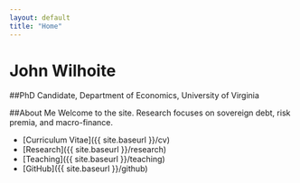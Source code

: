 ```yaml
---
layout: default
title: "Home"
---
```


# John Wilhoite
##PhD Candidate, Department of Economics, University of Virginia

##About Me
Welcome to the site. Research focuses on sovereign debt, risk premia, and macro-finance.

- [Curriculum Vitae]({{ site.baseurl }}/cv)
- [Research]({{ site.baseurl }}/research)
- [Teaching]({{ site.baseurl }}/teaching)
- [GitHub]({{ site.baseurl }}/github)
